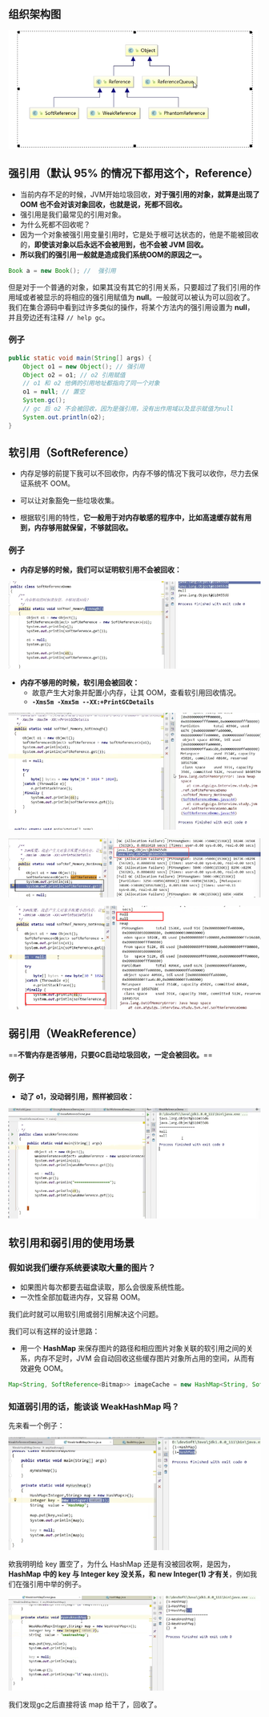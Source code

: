 ## 组织架构图

![image-20220412100953844](2022-04-12-不同类型的引用.assets/image-20220412100953844.png)





## 强引用（默认 95% 的情况下都用这个，Reference）

- 当前内存不足的时候，JVM开始垃圾回收，**对于强引用的对象，就算是出现了 OOM 也不会对该对象回收，也就是说，死都不回收。**
- 强引用是我们最常见的引用对象。
-  为什么死都不回收呢？
  - 因为一个对象被强引用变量引用时，它是处于根可达状态的，他是不能被回收的，**即使该对象以后永远不会被用到，也不会被 JVM 回收。**
- **所以我们的强引用一般就是造成我们系统OOM的原因之一。**

```java
Book a = new Book(); //  强引用
```

但是对于一个普通的对象，如果其没有其它的引用关系，只要超过了我们引用的作用域或者被显示的将相应的强引用赋值为 **null**。一般就可以被认为可以回收了。我们在集合源码中看到过许多类似的操作，将某个方法内的强引用设置为 **null**，并且旁边还有注释 `// help gc`。



### 例子

```java
public static void main(String[] args) {
    Object o1 = new Object(); // 强引用
    Object o2 = o1; // o2 引用赋值
    // o1 和 o2 他俩的引用地址都指向了同一个对象
    o1 = null; // 置空
    System.gc();
    // gc 后 o2 不会被回收，因为是强引用，没有出作用域以及显示赋值为null
    System.out.println(o2);
}
```



## 软引用（SoftReference）

- 内存足够的前提下我可以不回收你，内存不够的情况下我可以收你，尽力去保证系统不 OOM。

- 可以让对象豁免一些垃圾收集。
- 根据软引用的特性，**它一般用于对内存敏感的程序中，比如高速缓存就有用到，内存够用就保留，不够就回收。**



### 例子

- **内存足够的时候，我们可以证明软引用不会被回收：**

![image-20220412102916244](2022-04-12-不同类型的引用.assets/image-20220412102916244.png)

- **内存不够用的时候，软引用会被回收：**
  - 故意产生大对象并配置小内存，让其 OOM，查看软引用回收情况。
  - **`-Xms5m -Xmx5m --XX:+PrintGCDetails`**

![image-20220412103322508](2022-04-12-不同类型的引用.assets/image-20220412103322508.png)

![image-20220412103353356](2022-04-12-不同类型的引用.assets/image-20220412103353356.png)

![image-20220412103415815](2022-04-12-不同类型的引用.assets/image-20220412103415815.png)





## 弱引用（WeakReference）

==**不管内存是否够用，只要GC启动垃圾回收，一定会被回收。**==



### 例子

- **动了 o1，没动弱引用，照样被回收：**

![image-20220412103833049](2022-04-12-不同类型的引用.assets/image-20220412103833049.png)



## 软引用和弱引用的使用场景

### **假如说我们缓存系统要读取大量的图片？**

- 如果图片每次都要去磁盘读取，那么会很废系统性能。
- 一次性全部加载进内存，又容易 OOM。

我们此时就可以用软引用或弱引用解决这个问题。

我们可以有这样的设计思路：

- 用一个 **HashMap** 来保存图片的路径和相应图片对象关联的软引用之间的关系，内存不足时，JVM 会自动回收这些缓存图片对象所占用的空间，从而有效避免 OOM。

```java
Map<String, SoftReference<Bitmap>> imageCache = new HashMap<String, SoftReference<Bitmap>>();
```



### **知道弱引用的话，能谈谈 WeakHashMap 吗？**

先来看一个例子：

![image-20220412110448909](2022-04-12-不同类型的引用.assets/image-20220412110448909.png)

欸我明明给 key 置空了，为什么 HashMap 还是有没被回收啊，是因为，**HashMap 中的 key 与 Integer key 没关系，和 new Integer(1) 才有关**，例如我们在强引用中举的例子。

![image-20220412110914236](2022-04-12-不同类型的引用.assets/image-20220412110914236.png)

我们发现gc之后直接将该 map 给干了，回收了。